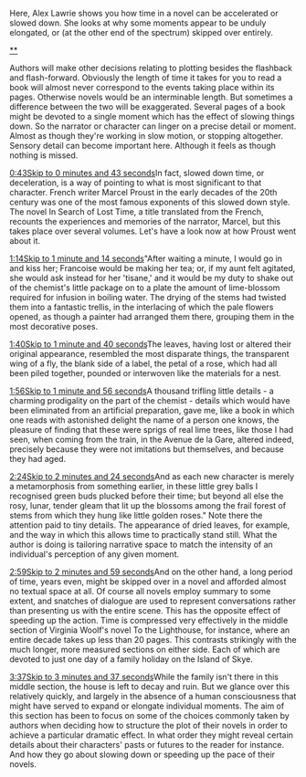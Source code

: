 Here, Alex Lawrie shows you how time in a novel can be accelerated or slowed down. She looks at why some moments appear to be unduly elongated, or (at the other end of the spectrum) skipped over entirely.

[**](https://www.futurelearn.com/courses/how-to-read-a-novel/1/steps/185664#fl-comments)

Authors will make other decisions relating to plotting besides the flashback and flash-forward. Obviously the length of time it takes for you to read a book will almost never correspond to the events taking place within its pages. Otherwise novels would be an interminable length. But sometimes a difference between the two will be exaggerated. Several pages of a book might be devoted to a single moment which has the effect of slowing things down. So the narrator or character can linger on a precise detail or moment. Almost as though they're working in slow motion, or stopping altogether. Sensory detail can become important here. Although it feels as though nothing is missed.

[0:43Skip to 0 minutes and 43 seconds](https://www.futurelearn.com/courses/how-to-read-a-novel/1/steps/185664#)In fact, slowed down time, or deceleration, is a way of pointing to what is most significant to that character. French writer Marcel Proust in the early decades of the 20th century was one of the most famous exponents of this slowed down style. The novel In Search of Lost Time, a title translated from the French, recounts the experiences and memories of the narrator, Marcel, but this takes place over several volumes. Let's have a look now at how Proust went about it.

[1:14Skip to 1 minute and 14 seconds](https://www.futurelearn.com/courses/how-to-read-a-novel/1/steps/185664#)"After waiting a minute, I would go in and kiss her; Francoise would be making her tea; or, if my aunt felt agitated, she would ask instead for her 'tisane,' and it would be my duty to shake out of the chemist's little package on to a plate the amount of lime-blossom required for infusion in boiling water. The drying of the stems had twisted them into a fantastic trellis, in the interlacing of which the pale flowers opened, as though a painter had arranged them there, grouping them in the most decorative poses.

[1:40Skip to 1 minute and 40 seconds](https://www.futurelearn.com/courses/how-to-read-a-novel/1/steps/185664#)The leaves, having lost or altered their original appearance, resembled the most disparate things, the transparent wing of a fly, the blank side of a label, the petal of a rose, which had all been piled together, pounded or interwoven like the materials for a nest.

[1:56Skip to 1 minute and 56 seconds](https://www.futurelearn.com/courses/how-to-read-a-novel/1/steps/185664#)A thousand trifling little details - a charming prodigality on the part of the chemist - details which would have been eliminated from an artificial preparation, gave me, like a book in which one reads with astonished delight the name of a person one knows, the pleasure of finding that these were sprigs of real lime trees, like those I had seen, when coming from the train, in the Avenue de la Gare, altered indeed, precisely because they were not imitations but themselves, and because they had aged.

[2:24Skip to 2 minutes and 24 seconds](https://www.futurelearn.com/courses/how-to-read-a-novel/1/steps/185664#)And as each new character is merely a metamorphosis from something earlier, in these little grey balls I recognised green buds plucked before their time; but beyond all else the rosy, lunar, tender gleam that lit up the blossoms among the frail forest of stems from which they hung like little golden roses." Note there the attention paid to tiny details. The appearance of dried leaves, for example, and the way in which this allows time to practically stand still. What the author is doing is tailoring narrative space to match the intensity of an individual's perception of any given moment.

[2:59Skip to 2 minutes and 59 seconds](https://www.futurelearn.com/courses/how-to-read-a-novel/1/steps/185664#)And on the other hand, a long period of time, years even, might be skipped over in a novel and afforded almost no textual space at all. Of course all novels employ summary to some extent, and snatches of dialogue are used to represent conversations rather than presenting us with the entire scene. This has the opposite effect of speeding up the action. Time is compressed very effectively in the middle section of Virginia Woolf's novel To the Lighthouse, for instance, where an entire decade takes up less than 20 pages. This contrasts strikingly with the much longer, more measured sections on either side. Each of which are devoted to just one day of a family holiday on the Island of Skye.

[3:37Skip to 3 minutes and 37 seconds](https://www.futurelearn.com/courses/how-to-read-a-novel/1/steps/185664#)While the family isn't there in this middle section, the house is left to decay and ruin. But we glance over this relatively quickly, and largely in the absence of a human consciousness that might have served to expand or elongate individual moments. The aim of this section has been to focus on some of the choices commonly taken by authors when deciding how to structure the plot of their novels in order to achieve a particular dramatic effect. In what order they might reveal certain details about their characters' pasts or futures to the reader for instance. And how they go about slowing down or speeding up the pace of their novels.